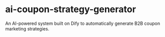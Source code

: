 # ai-coupon-strategy-generator
An AI-powered system built on Dify to automatically generate B2B coupon marketing strategies.
